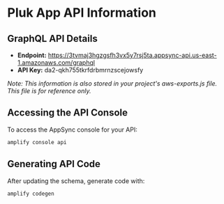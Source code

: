 # Pluk App API Information

## GraphQL API Details
- **Endpoint:** https://3tvmaj3hgzgsfh3vx5y7rsj5ta.appsync-api.us-east-1.amazonaws.com/graphql
- **API Key:** da2-qkh755tkrfdrbmrnzscejowsfy

*Note: This information is also stored in your project's aws-exports.js file. This file is for reference only.*

## Accessing the API Console
To access the AppSync console for your API:
```bash
amplify console api
```

## Generating API Code
After updating the schema, generate code with:
```bash
amplify codegen
```

